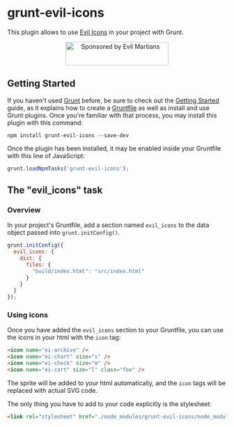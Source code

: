 # grunt-evil-icons

This plugin allows to use [Evil Icons] in your project with Grunt.

[Evil Icons]: http://evil-icons.io


<p align="center"><a href="https://evilmartians.com/">
<img src="https://evilmartians.com/badges/sponsored-by-evil-martians.svg" alt="Sponsored by Evil Martians" width="236" height="54">
</a></p>

## Getting Started

If you haven't used [Grunt](http://gruntjs.com/) before, be sure to check out
the [Getting Started](http://gruntjs.com/getting-started) guide, as it explains
how to create a [Gruntfile](http://gruntjs.com/sample-gruntfile) as well
as install and use Grunt plugins. Once you're familiar with that process,
you may install this plugin with this command:

```shell
npm install grunt-evil-icons --save-dev
```

Once the plugin has been installed, it may be enabled inside your Gruntfile with this line of JavaScript:

```js
grunt.loadNpmTasks('grunt-evil-icons');
```

## The "evil_icons" task

### Overview
In your project's Gruntfile, add a section named `evil_icons` to the data object passed into `grunt.initConfig()`.

```js
grunt.initConfig({
  evil_icons: {
    dist: {
      files: {
        "build/index.html": "src/index.html"
      }
    }
  }
});
```

### Using icons
Once you have added the `evil_icons` section to your Gruntfile, you can use
the icons in your html with the `icon` tag:

```html
<icon name="ei-archive" />
<icon name="ei-chart" size="s" />
<icon name="ei-check" size="m" />
<icon name="ei-cart" size="l" class="foo" />
```

The sprite will be added to your html automatically, and the `icon` tags will
be replaced with actual SVG code.

The only thing you have to add to your code explicitly is the stylesheet:
```html
<link rel="stylesheet" href="./node_modules/grunt-evil-icons/node_modules/assets/evil-icons.css">
```


